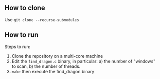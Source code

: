 ## How to clone

Use `git clone --recurse-submodules`

## How to run

Steps to run:

   1. Clone the repository on a multi-core machine
   2. Edit the `find_dragon.c` binary, in particular: a) the number of "windows" to scan, b) the number of threads.
   3. `make` then execute the find_dragon binary
